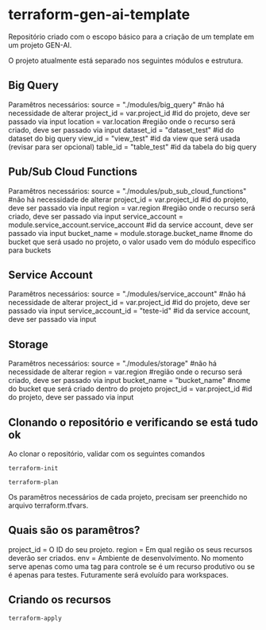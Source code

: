 # terraform-gen-ai-template
Repositório criado com o escopo básico para a criação de um template em um projeto GEN-AI.

O projeto atualmente está separado nos seguintes módulos e estrutura.

## Big Query
Paramêtros necessários:
source       = "./modules/big_query"    #não há necessidade de alterar
project_id   = var.project_id           #id do projeto, deve ser passado via input
location     = var.location             #região onde o recurso será criado, deve ser passado via input
dataset_id   = "dataset_test"           #id do dataset do big query
view_id      = "view_test"              #id da view que será usada (revisar para ser opcional)
table_id     = "table_test"             #id da tabela do big query

## Pub/Sub Cloud Functions
Paramêtros necessários:
source                = "./modules/pub_sub_cloud_functions"     #não há necessidade de alterar
project_id            = var.project_id                          #id do projeto, deve ser passado via input
region                = var.region                              #região onde o recurso será criado, deve ser passado via input
service_account       = module.service_account.service_account  #id da service account, deve ser passado via input
bucket_name           = module.storage.bucket_name              #nome do bucket que será usado no projeto, o valor usado vem do módulo especifico para buckets

## Service Account
Paramêtros necessários:
source             = "./modules/service_account"   #não há necessidade de alterar
project_id         = var.project_id                #id do projeto, deve ser passado via input
service_account_id = "teste-id"                    #id da service account, deve ser passado via input

## Storage
Paramêtros necessários:
source       = "./modules/storage"   #não há necessidade de alterar
region       = var.region            #região onde o recurso será criado, deve ser passado via input
bucket_name  = "bucket_name"         #nome do bucket que será criado dentro do projeto
project_id   = var.project_id        #id do projeto, deve ser passado via input

## Clonando o repositório e verificando se está tudo ok
Ao clonar o repositório, validar com os seguintes comandos

```
terraform-init
```

```
terraform-plan
```

Os paramêtros necessários de cada projeto, precisam ser preenchido no arquivo terraform.tfvars. 

## Quais são os paramêtros?
project_id = O ID do seu projeto.
region = Em qual região os seus recursos deverão ser criados.
env = Ambiente de desenvolvimento. No momento serve apenas como uma tag para controle se é um recurso produtivo ou se é apenas para testes. Futuramente será evoluído para workspaces.

## Criando os recursos

```
terraform-apply
```

